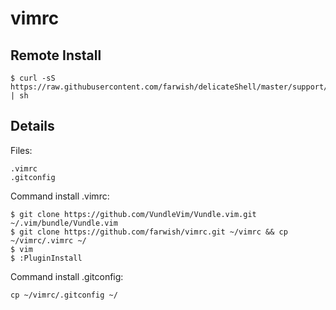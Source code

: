 # vimrc

## Remote Install

```
$ curl -sS https://raw.githubusercontent.com/farwish/delicateShell/master/support/fwVimrcInstall.sh | sh
```

## Details

Files:

```
.vimrc   
.gitconfig   
```

Command install .vimrc:

```
$ git clone https://github.com/VundleVim/Vundle.vim.git ~/.vim/bundle/Vundle.vim
$ git clone https://github.com/farwish/vimrc.git ~/vimrc && cp ~/vimrc/.vimrc ~/  
$ vim
$ :PluginInstall  
```

Command install .gitconfig:  

```
cp ~/vimrc/.gitconfig ~/
```


